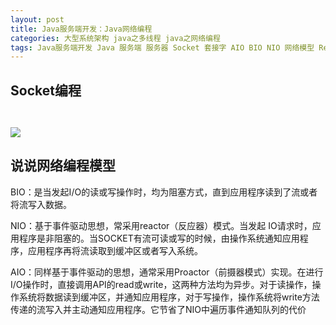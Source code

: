 ```yaml
---
layout: post
title: Java服务端开发：Java网络编程
categories: 大型系统架构 java之多线程 java之网络编程
tags: Java服务端开发 Java 服务端 服务器 Socket 套接字 AIO BIO NIO 网络模型 Reactor Proactor libevent epoll select 阻塞 非阻塞 IO多路复用 
---
```


## Socket编程

```java

```

```java

```

![](../media/image/2018-08-18/06-01.png)

## 说说网络编程模型

BIO：是当发起I/O的读或写操作时，均为阻塞方式，直到应用程序读到了流或者将流写入数据。

NIO：基于事件驱动思想，常采用reactor（反应器）模式。当发起 IO请求时，应用程序是非阻塞的。当SOCKET有流可读或写的时候，由操作系统通知应用程序，应用程序再将流读取到缓冲区或者写入系统。

AIO：同样基于事件驱动的思想，通常采用Proactor（前摄器模式）实现。在进行I/O操作时，直接调用API的read或write，这两种方法均为异步。对于读操作，操作系统将数据读到缓冲区，并通知应用程序，对于写操作，操作系统将write方法传递的流写入并主动通知应用程序。它节省了NIO中遍历事件通知队列的代价
